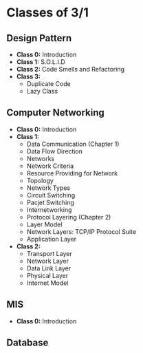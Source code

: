 # Classes of 3/1

## Design Pattern
* **Class 0:** Introduction
* **Class 1:** S.O.L.I.D
* **Class 2:** Code Smells and Refactoring
* **Class 3:**
  * Duplicate Code
  * Lazy Class


## Computer Networking
* **Class 0:** Introduction
* **Class 1:**
  * Data Communication (Chapter 1)
  * Data Flow Direction
  * Networks
  * Network Criteria
  * Resource Providing for Network
  * Topology
  * Network Types
  * Circuit Switching
  * Pacjet Switching
  * Internetworking
  * Protocol Layering (Chapter 2)
  * Layer Model
  * Network Layers: TCP/IP Protocol Suite
  * Application Layer
* **Class 2:**
  * Transport Layer
  * Network Layer
  * Data Link Layer
  * Physical Layer
  * Internet Model

## MIS
* **Class 0:** Introduction

## Database

<!-- @Fazle-Rakib, please complete the list -->
<!-- If you don't know markdown, just copy from other classes and edit the topic -->
